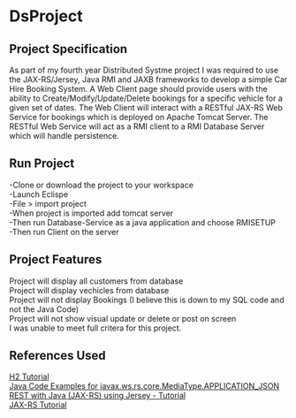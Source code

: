 # DsProject

## Project Specification 
As part of my fourth year Distributed Systme project I was required to use the JAX-RS/Jersey, Java RMI and JAXB frameworks to develop a simple Car Hire
Booking System. A Web Client page should provide users with the ability to Create/Modify/Update/Delete
bookings for a specific vehicle for a given set of dates. The Web Client will interact with a RESTful JAX-RS
Web Service for bookings which is deployed on Apache Tomcat Server. The RESTful Web Service will act as
a RMI client to a RMI Database Server which will handle persistence.

## Run Project 
-Clone or download the project to your workspace  
-Launch Eclispe   
-File > import project   
-When project is imported add tomcat server  
-Then run Database-Service as a java application and choose RMISETUP  
-Then run Client on the server  

## Project Features
Project will display all customers from database  
Project will display vechicles from database  
Project will not display Bookings (I believe this is down to my SQL code and not the Java Code)  
Project will not show visual update or delete or post on screen  
I was unable to meet full critera for this project.   


## References Used 
[H2 Tutorial](http://www.h2database.com/html/tutorial.html)  
[Java Code Examples for javax.ws.rs.core.MediaType.APPLICATION_JSON](https://www.programcreek.com/java-api-examples/?class=javax.ws.rs.core.MediaType&method=APPLICATION_JSON)  
[REST with Java (JAX-RS) using Jersey - Tutorial](http://www.vogella.com/tutorials/REST/article.html)  
[JAX-RS Tutorial](https://www.javatpoint.com/jax-rs-tutorial)
